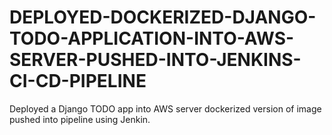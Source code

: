 # DEPLOYED-DOCKERIZED-DJANGO-TODO-APPLICATION-INTO-AWS-SERVER-PUSHED-INTO-JENKINS-CI-CD-PIPELINE
Deployed a Django TODO app into AWS server dockerized version of image pushed into pipeline using Jenkin.
